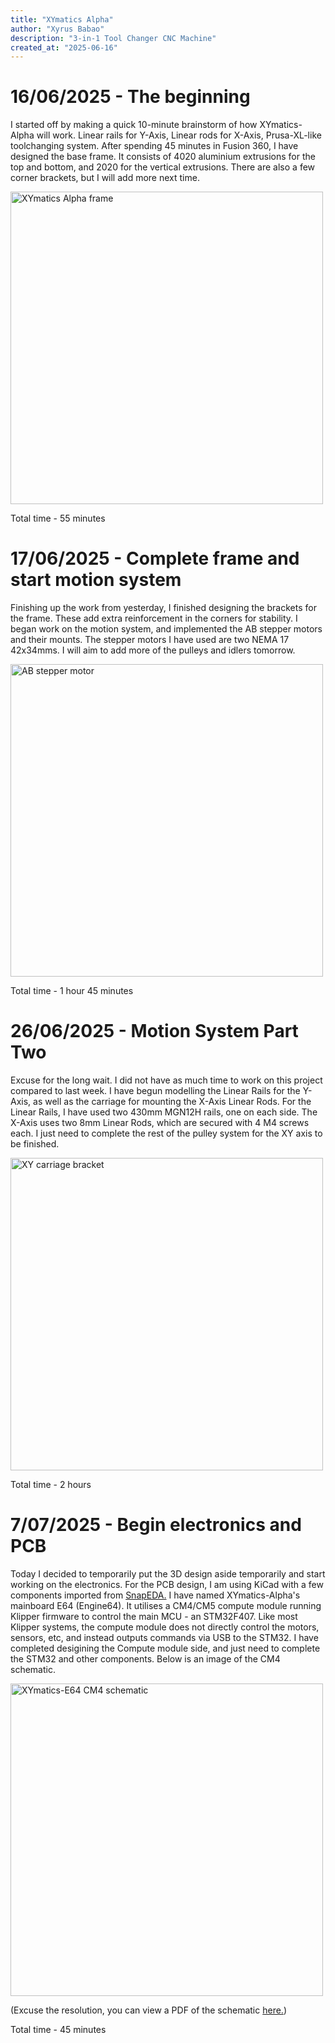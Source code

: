 ```yaml
---
title: "XYmatics Alpha"
author: "Xyrus Babao"
description: "3-in-1 Tool Changer CNC Machine"
created_at: "2025-06-16"
---
```


# 16/06/2025 - The beginning
I started off by making a quick 10-minute brainstorm of how XYmatics-Alpha will work. Linear rails for Y-Axis, Linear rods for X-Axis, Prusa-XL-like toolchanging system. After spending 45 minutes in Fusion 360, I have designed the base frame. It consists of 4020 aluminium extrusions for the top and bottom, and 2020 for the vertical extrusions. There are also a few corner brackets, but I will add more next time.

<img src="https://github.com/user-attachments/assets/f471dd1e-6da2-4cfe-bfb2-e57255d5f948" alt="XYmatics Alpha frame" width="500">

Total time - 55 minutes

# 17/06/2025 - Complete frame and start motion system
Finishing up the work from yesterday, I finished designing the brackets for the frame. These add extra reinforcement in the corners for stability. I began work on the motion system, and implemented the AB stepper motors and their mounts. The stepper motors I have used are two NEMA 17 42x34mms. I will aim to add more of the pulleys and idlers tomorrow.

<img src="https://github.com/user-attachments/assets/82a96d6b-bcf7-41ed-a0e9-53ae02d7fd7f" alt="AB stepper motor" width="500">

Total time - 1 hour 45 minutes

# 26/06/2025 - Motion System Part Two
Excuse for the long wait. I did not have as much time to work on this project compared to last week. I have begun modelling the Linear Rails for the Y-Axis, as well as the carriage for mounting the X-Axis Linear Rods. For the Linear Rails, I have used two 430mm MGN12H rails, one on each side. The X-Axis uses two 8mm Linear Rods, which are secured with 4 M4 screws each. I just need to complete the rest of the pulley system for the XY axis to be finished.

<img src="https://github.com/user-attachments/assets/73a9b624-32b2-4d86-8c79-f5206dabbdc6" alt="XY carriage bracket" width="500">

Total time - 2 hours

# 7/07/2025 - Begin electronics and PCB
Today I decided to temporarily put the 3D design aside temporarily and start working on the electronics. For the PCB design, I am using KiCad with a few components imported from <a href="https://snapeda.com/">SnapEDA.</a> I have named XYmatics-Alpha's mainboard E64 (Engine64). It utilises a CM4/CM5 compute module running Klipper firmware to control the main MCU - an STM32F407. Like most Klipper systems, the compute module does not directly control the motors, sensors, etc, and instead outputs commands via USB to the STM32. I have completed desigining the Compute module side, and just need to complete the STM32 and other components. Below is an image of the CM4 schematic.

<img src="https://github.com/user-attachments/assets/16006f6d-e0e2-467e-8219-a059112f625b" alt="XYmatics-E64 CM4 schematic" width="500">

(Excuse the resolution, you can view a PDF of the schematic <a href="https://github.com/XyrusB2010/XYmatics-Alpha/blob/main/PCB/xymatics-e64.pdf">here.</a>)

Total time - 45 minutes
